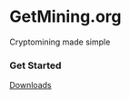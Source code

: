 # GetMining.org

Cryptomining made simple

### Get Started

[Downloads](https://github.com/YamatoHeavyIndustries/getmining.org/releases)

